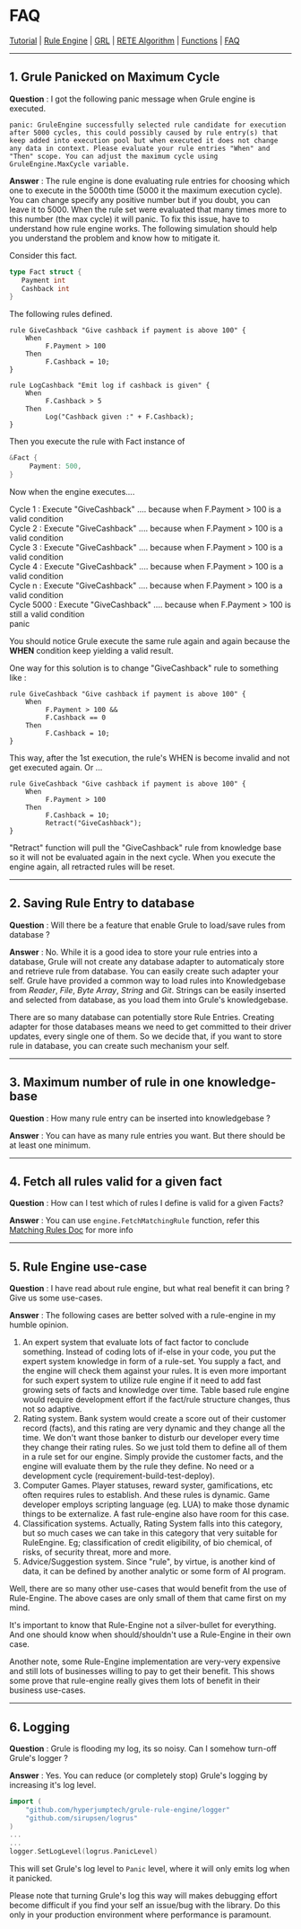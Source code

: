 # FAQ

[Tutorial](Tutorial_en.md) | [Rule Engine](RuleEngine_en.md) | [GRL](GRL_en.md) | [RETE Algorithm](RETE_en.md) | [Functions](Function_en.md) | [FAQ](FAQ_en.md)

---

## 1. Grule Panicked on Maximum Cycle

**Question** : I got the following panic message when Grule engine is executed.

```Shell
panic: GruleEngine successfully selected rule candidate for execution after 5000 cycles, this could possibly caused by rule entry(s) that keep added into execution pool but when executed it does not change any data in context. Please evaluate your rule entries "When" and "Then" scope. You can adjust the maximum cycle using GruleEngine.MaxCycle variable.
```

**Answer** : The rule engine is done evaluating rule entries for choosing which one to execute in the 5000th time (5000 it the maximum execution cycle). You can change specify any positive number but if you doubt, you can leave it to 5000. When the rule set were evaluated that many times more to this number (the max cycle) it will panic. To fix this issue, have to understand how rule engine works. The following simulation should help you understand the problem and know how to mitigate it.

Consider this fact.

```go
type Fact struct {
   Payment int
   Cashback int
}
```

The following rules defined.

```Shell
rule GiveCashback "Give cashback if payment is above 100" {
    When 
         F.Payment > 100
    Then
         F.Cashback = 10;
}

rule LogCashback "Emit log if cashback is given" {
    When 
         F.Cashback > 5
    Then
         Log("Cashback given :" + F.Cashback);
}
```

Then you execute the rule with Fact instance of

```go
&Fact {
     Payment: 500,
}
```

Now when the engine executes....

Cycle 1 : Execute "GiveCashback" .... because when F.Payment > 100 is a valid condition<br>
Cycle 2 : Execute "GiveCashback" .... because when F.Payment > 100 is a valid condition<br>
Cycle 3 : Execute "GiveCashback" .... because when F.Payment > 100 is a valid condition<br>
Cycle 4 : Execute "GiveCashback" .... because when F.Payment > 100 is a valid condition<br>
Cycle n : Execute "GiveCashback" .... because when F.Payment > 100 is a valid condition<br>
Cycle 5000 : Execute "GiveCashback" .... because when F.Payment > 100 is still a valid condition<br>
panic

You should notice Grule execute the same rule again and again because the **WHEN** condition keep yielding a valid result.

One way for this solution is to change "GiveCashback" rule to something like :

```Shell
rule GiveCashback "Give cashback if payment is above 100" {
    When 
         F.Payment > 100 &&
         F.Cashback == 0
    Then
         F.Cashback = 10;
}
```

This way, after the 1st execution, the rule's WHEN is become invalid and not get executed again.
Or ...

```Shell
rule GiveCashback "Give cashback if payment is above 100" {
    When 
         F.Payment > 100
    Then
         F.Cashback = 10;
         Retract("GiveCashback");
}
```

"Retract" function will pull the "GiveCashback" rule from knowledge base so it will not be evaluated again
in the next cycle. When you execute the engine again, all retracted rules will be reset.

---

## 2. Saving Rule Entry to database

**Question** : Will there be a feature that enable Grule to load/save rules from database ?

**Answer** : No. While it is a good idea to store your rule entries into a database, Grule will not create any database adapter to automaticaly store and retrieve rule from database.
You can easily create such adapter your self. Grule have provided a common way to load rules into Knowledgebase from *Reader*, *File*, *Byte Array*, *String* and *Git*. Strings can be easily inserted and selected from database, as you load them into Grule's knowledgebase. 

There are so many database can potentially store Rule Entries. Creating adapter for those databases means we need to get committed to their driver updates, every single one of them. So we decide that, if you want to store rule in database, you can create such mechanism your self.

---

## 3. Maximum number of rule in one knowledge-base

**Question** : How many rule entry can be inserted into knowledgebase ?

**Answer** : You can have as many rule entries you want. But there should be at least one minimum.

---

## 4. Fetch all rules valid for a given fact

**Question** : How can I test which of rules I define is valid for a given Facts?

**Answer** : You can use `engine.FetchMatchingRule` function, refer this [Matching Rules Doc](MatchingRules_en.md) for more info

---

## 5. Rule Engine use-case

**Question** : I have read about rule engine, but what real benefit it can bring ? Give us some use-cases.

**Answer** : The following cases are better solved with a rule-engine in my humble opinion.

1. An expert system that evaluate lots of fact factor to conclude something. Instead of coding lots of if-else in your code, you put the expert system knowledge in form of a rule-set. You supply a fact, and the engine will check them against your rules. It is even more important for such expert system to utilize rule engine if it need to add fast growing sets of facts and knowledge over time. Table based rule engine would require development effort if the fact/rule structure changes, thus not so adaptive.
2. Rating system. Bank system would create a score out of their customer record (facts), and this rating are very dynamic and they change all the time. We don't want those banker to disturb our developer every time they change their rating rules. So we just told them to define all of them in a rule set for our engine. Simply provide the customer facts, and the engine will evaluate them by the rule they define. No need or a development cycle (requirement-build-test-deploy).
3. Computer Games. Player statuses, reward syster, gamifications, etc often requires rules to establish. And these rules is dynamic. Game developer employs scripting language (eg. LUA) to make those dynamic things to be externalize. A fast rule-engine also have room for this case. 
4. Classification systems. Actually, Rating System falls into this category, but so much cases we can take in this category that very suitable for RuleEngine. Eg; classification of credit eligibility, of bio chemical, of risks, of security threat, more and more.
5. Advice/Suggestion system. Since "rule", by virtue, is another kind of data, it can be defined by another analytic or some form of AI program. 

Well, there are so many other use-cases that would benefit from the use of Rule-Engine. The above cases are only small of them that came first on my mind. 

It's important to know that Rule-Engine not a silver-bullet for everything. And one should know when should/shouldn't use a Rule-Engine in their own case.

Another note, some Rule-Engine implementation are very-very expensive and still lots of businesses willing to pay to get their benefit. This shows some prove
that rule-engine really gives them lots of benefit in their business use-cases.

---

## 6. Logging

**Question** : Grule is flooding my log, its so noisy. Can I somehow turn-off Grule's logger ?

**Answer** : Yes. You can reduce (or completely stop) Grule's logging by increasing it's log level.

```go
import (
    "github.com/hyperjumptech/grule-rule-engine/logger"
    "github.com/sirupsen/logrus"
)
...
...
logger.SetLogLevel(logrus.PanicLevel)
```

This will set Grule's log level to `Panic` level, where it will only emits log when it panicked.

Please note that turning Grule's log this way will makes debugging effort become difficult if you find your self
an issue/bug with the library. Do this only in your production environment where performance is paramount.